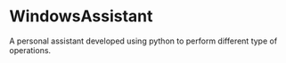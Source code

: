 # WindowsAssistant
A personal assistant developed using python to perform different type of operations.
